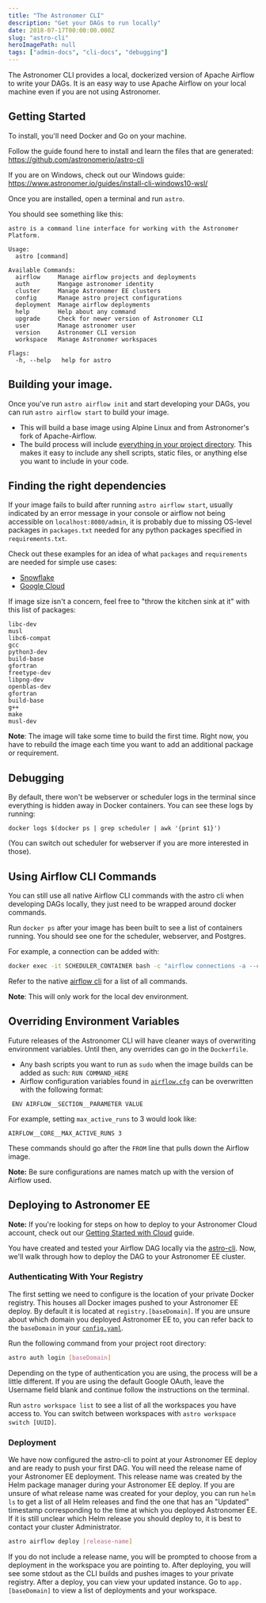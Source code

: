 ```yaml
---
title: "The Astronomer CLI"
description: "Get your DAGs to run locally"
date: 2018-07-17T00:00:00.000Z
slug: "astro-cli"
heroImagePath: null
tags: ["admin-docs", "cli-docs", "debugging"]
---
```


The Astronomer CLI provides a local, dockerized version of Apache Airflow to
write your DAGs. It is an easy way to use Apache  Airflow on your local
machine even if you are not using Astronomer.

## Getting Started

To install, you'll need Docker and Go on your machine.

Follow the guide found here to install and learn the files that are generated:
https://github.com/astronomerio/astro-cli

If you are on Windows, check out our Windows guide:
https://www.astronomer.io/guides/install-cli-windows10-wsl/

Once you are installed, open a terminal and run `astro`.

You should see something like this:

```
astro is a command line interface for working with the Astronomer Platform.

Usage:
  astro [command]

Available Commands:
  airflow     Manage airflow projects and deployments
  auth        Mangage astronomer identity
  cluster     Manage Astronomer EE clusters
  config      Manage astro project configurations
  deployment  Manage airflow deployments
  help        Help about any command
  upgrade     Check for newer version of Astronomer CLI
  user        Manage astronomer user
  version     Astronomer CLI version
  workspace   Manage Astronomer workspaces

Flags:
  -h, --help   help for astro
```

## Building your image.
Once you've run `astro airflow init` and start developing your DAGs, you can
run `astro airflow start` to build your image.

- This will build a base image using Alpine Linux and from Astronomer's fork of Apache-Airflow.
- The build process will include [everything in your project directory](https://github.com/astronomerio/astronomer/blob/master/docker/platform/airflow/onbuild/Dockerfile#L32). This makes it easy to include any shell scripts, static files, or anything else you want to include in your code.

## Finding the right dependencies
If your image fails to build after running `astro airflow start`, usually indicated by an error message in your console or airflow not being accessible on `localhost:8080/admin`,  it is probably due to missing OS-level packages in `packages.txt` needed for any python packages specified in `requirements.txt`.

Check out these examples for an idea of what `packages` and `requirements` are needed for simple use cases:
- [Snowflake](https://github.com/astronomerio/airflow-guides/tree/master/example_code/snowflake)
- [Google Cloud](https://github.com/astronomerio/airflow-guides/tree/master/example_code/gcp)

If image size isn't a concern, feel free to "throw the kitchen sink at it" with this list of packages:

```
libc-dev
musl
libc6-compat
gcc
python3-dev
build-base
gfortran
freetype-dev
libpng-dev
openblas-dev
gfortran
build-base
g++
make
musl-dev
```

**Note**: The image will take some time to build the first time. Right now, you have to rebuild the image each time you want to add an additional package or requirement.




## Debugging

By default, there won't be webserver or scheduler logs in the terminal since everything is hidden away in Docker containers. You can see these logs by running:

```
docker logs $(docker ps | grep scheduler | awk '{print $1}')

```

(You can switch out scheduler for webserver if you are more interested in those).

## Using Airflow CLI Commands
You can still use all native Airflow CLI commands with the astro cli when developing DAGs locally, they just need to be wrapped around docker commands.

Run `docker ps` after your image has been built to see a list of containers running. You should see one for the scheduler, webserver, and Postgres. 

For example, a connection can be added with:
```bash
docker exec -it SCHEDULER_CONTAINER bash -c "airflow connections -a --conn_id test_three  --conn_type ' ' --conn_login etl --conn_password pw --conn_extra {"account":"blah"}"
```

Refer to the native [airflow cli](https://airflow.apache.org/cli.html) for a list of all commands. 

**Note**: This will only work for the local dev environment. 


## Overriding Environment Variables

Future releases of the Astronomer CLI will have cleaner ways of overwriting environment variables. Until then, any overrides can go in the `Dockerfile`.

- Any bash scripts you want to run as `sudo` when the image builds can be added as such:
`RUN COMMAND_HERE`
- Airflow configuration variables found in [`airflow.cfg`](https://github.com/apache/incubator-airflow/blob/master/airflow/config_templates/default_airflow.cfg) can be overwritten with the following format:

```
 ENV AIRFLOW__SECTION__PARAMETER VALUE
```
For example, setting `max_active_runs` to 3 would look like:

```
AIRFLOW__CORE__MAX_ACTIVE_RUNS 3
```

These commands should go after the `FROM` line that pulls down the Airflow image.

**Note:** Be sure configurations are names match up with the version of Airflow used.

## Deploying to Astronomer EE

**Note:** If you're looking for steps on how to deploy to your Astronomer Cloud account, check out our [Getting Started with Cloud](https://www.astronomer.io/guides/getting-started-with-new-cloud/) guide.

You have created and tested your Airflow DAG locally via the [astro-cli](https://github.com/astronomerio/astro-cli). Now, we'll walk through how to deploy the DAG to your Astronomer EE cluster.

### Authenticating With Your Registry

The first setting we need to configure is the location of your private Docker registry. This houses all Docker images pushed to your Astronomer EE deploy. By default it is located at `registry.[baseDomain]`. If you are unsure about which domain you deployed Astronomer EE to, you can refer back to the `baseDomain` in your [`config.yaml`](http://enterprise.astronomer.io/guides/google-cloud/index.html#configuration-file).

Run the following command from your project root directory:

```bash
astro auth login [baseDomain]
```

Depending on the type of authentication you are using, the process will be a little different. If you are using the default Google OAuth, leave the Username field blank and continue follow the instructions on the terminal.

Run `astro workspace list` to see a list of all the workspaces you have access to. You can switch between workspaces with `astro workspace switch [UUID]`. 

### Deployment

We have now configured the astro-cli to point at your Astronomer EE deploy and are ready to push your first DAG. You will need the release name of your Astronomer EE deployment. This release name was created by the Helm package manager during your Astronomer EE deploy. If you are unsure of what release
name was created for your deploy, you can run `helm ls` to get a list of all Helm releases and find the one that has an "Updated" timestamp corresponding to the time at which you deployed Astronomer EE. If it is still unclear which Helm release you should deploy to, it is best to contact your cluster Administrator.

```bash
astro airflow deploy [release-name]
```

If you do not include a release name, you will be prompted to choose from a deployment in the workspace you are pointing to. After deploying, you will see some stdout as the CLI builds and pushes images to your private registry. After a deploy, you can view your updated instance. Go to `app.[baseDomain]` to view a list of deployments and your workspace. 

